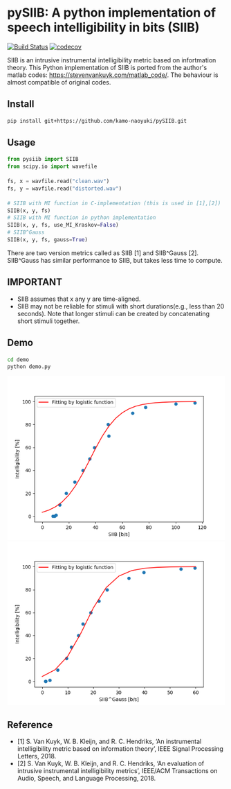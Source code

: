 # pySIIB: A python implementation of speech intelligibility in bits (SIIB)

[![Build Status](https://travis-ci.org/kamo-naoyuki/pySIIB.svg?branch=master)](https://travis-ci.org/kamo-naoyuki/pySIIB)
[![codecov](https://codecov.io/gh/kamo-naoyuki/pySIIB/branch/master/graph/badge.svg)](https://codecov.io/gh/kamo-naoyuki/pySIIB)

SIIB is an intrusive instrumental intelligibility metric based on infortmation theory.
This Python implementation of SIIB is ported from the author's matlab codes: https://stevenvankuyk.com/matlab_code/.
The behaviour is almost compatible of original codes.

## Install

```bash
pip install git+https://github.com/kamo-naoyuki/pySIIB.git
```


## Usage

```python
from pysiib import SIIB
from scipy.io import wavefile

fs, x = wavfile.read("clean.wav")
fs, y = wavfile.read("distorted.wav")

# SIIB with MI function in C-implementation (this is used in [1],[2])
SIIB(x, y, fs)
# SIIB with MI function in python implementation
SIIB(x, y, fs, use_MI_Kraskov=False)
# SIIB^Gauss
SIIB(x, y, fs, gauss=True)
```

There are two version metrics called as SIIB [1] and  SIIB^Gauss [2].
SIIB^Gauss has similar performance to SIIB, but takes less time to
compute.

## IMPORTANT

- SIIB assumes that x any y are time-aligned.
- SIIB may not be reliable for stimuli with short durations(e.g., less than 20 seconds). Note that longer stimuli can be created by concatenating short stimuli together.

## Demo

```bash
cd demo
python demo.py
```

<img src="./demo/SIIB.png">
<img src="./demo/SIIB_Gauss.png">


## Reference

- [1] S. Van Kuyk, W. B. Kleijn, and R. C. Hendriks, ‘An instrumental intelligibility metric based on information theory’, IEEE Signal Processing Letters, 2018.
- [2] S. Van Kuyk, W. B. Kleijn, and R. C. Hendriks, ‘An evaluation of intrusive instrumental intelligibility metrics’, IEEE/ACM Transactions on Audio, Speech, and Language Processing, 2018.
